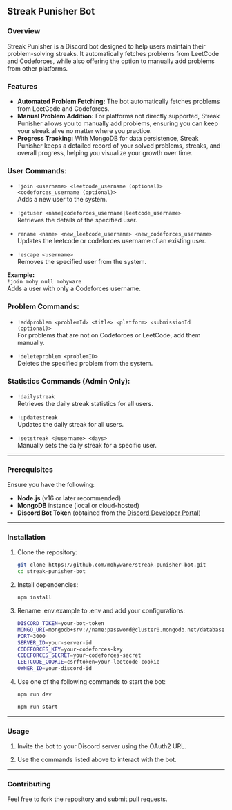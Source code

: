 ## Streak Punisher Bot
### Overview
Streak Punisher is a Discord bot designed to help users maintain their problem-solving streaks. It automatically fetches problems from LeetCode and Codeforces, while also offering the option to manually add problems from other platforms.

### Features
- **Automated Problem Fetching:** The bot automatically fetches problems from LeetCode and Codeforces.
- **Manual Problem Addition:** For platforms not directly supported, Streak Punisher allows you to manually add problems, ensuring you can keep your streak alive no matter where you practice.
- **Progress Tracking:** With MongoDB for data persistence, Streak Punisher keeps a detailed record of your solved problems, streaks, and overall progress, helping you visualize your growth over time.

### User Commands:

- `!join <username> <leetcode_username (optional)> <codeforces_username (optional)>`  
  Adds a new user to the system.

- `!getuser <name|codeforces_username|leetcode_username>`  
  Retrieves the details of the specified user.

- `rename <name> <new_leetcode_username> <new_codeforces_username>`  
  Updates the leetcode or codeforces username of an existing user.

- `!escape <username>`  
  Removes the specified user from the system.

**Example:**  
`!join mohy null mohyware`  
Adds a user with only a Codeforces username.

### Problem Commands:

- `!addproblem <problemId> <title> <platform> <submissionId (optional)>`  
  For problems that are not on Codeforces or LeetCode, add them manually.

- `!deleteproblem <problemID>`  
  Deletes the specified problem from the system.

### Statistics Commands (Admin Only):

- `!dailystreak`  
  Retrieves the daily streak statistics for all users.

- `!updatestreak`  
  Updates the daily streak for all users.

- `!setstreak <@username> <days>`  
  Manually sets the daily streak for a specific user.

---

### Prerequisites

Ensure you have the following:

- **Node.js** (v16 or later recommended)
- **MongoDB** instance (local or cloud-hosted)
- **Discord Bot Token** (obtained from the [Discord Developer Portal](https://discord.com/developers/applications))

---

### Installation

1. Clone the repository:  
   ```bash
   git clone https://github.com/mohyware/streak-punisher-bot.git
   cd streak-punisher-bot
2. Install dependencies:
    ```bash
    npm install
    ```
3. Rename .env.example to .env and add your configurations:
    ```bash
    DISCORD_TOKEN=your-bot-token
    MONGO_URI=mongodb+srv://name:password@cluster0.mongodb.net/databasename
    PORT=3000
    SERVER_ID=your-server-id
    CODEFORCES_KEY=your-codeforces-key
    CODEFORCES_SECRET=your-codeforces-secret
    LEETCODE_COOKIE=csrftoken=your-leetcode-cookie
    OWNER_ID=your-discord-id
    ```
4. Use one of the following commands to start the bot:
    ```bash
    npm run dev
    ```
    ```bash
    npm run start
    ```
---

### Usage
1. Invite the bot to your Discord server using the OAuth2 URL.

2. Use the commands listed above to interact with the bot.
---

### Contributing
Feel free to fork the repository and submit pull requests.